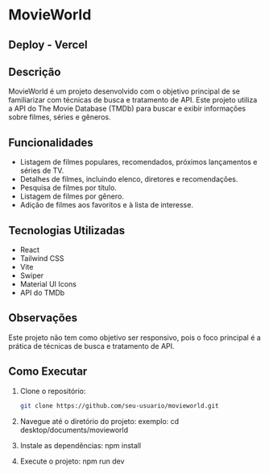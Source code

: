 # MovieWorld

## Deploy - Vercel


## Descrição

MovieWorld é um projeto desenvolvido com o objetivo principal de se familiarizar com técnicas de busca e tratamento de API. Este projeto utiliza a API do The Movie Database (TMDb) para buscar e exibir informações sobre filmes, séries e gêneros.

## Funcionalidades

- Listagem de filmes populares, recomendados, próximos lançamentos e séries de TV.
- Detalhes de filmes, incluindo elenco, diretores e recomendações.
- Pesquisa de filmes por título.
- Listagem de filmes por gênero.
- Adição de filmes aos favoritos e à lista de interesse.

## Tecnologias Utilizadas

- React
- Tailwind CSS
- Vite
- Swiper
- Material UI Icons
- API do TMDb

## Observações

Este projeto não tem como objetivo ser responsivo, pois o foco principal é a prática de técnicas de busca e tratamento de API.

## Como Executar

1. Clone o repositório:
   ```sh
   git clone https://github.com/seu-usuario/movieworld.git

2. Navegue até o diretório do projeto:
    exemplo: 
    cd desktop/documents/movieworld

3. Instale as dependências:
    npm install

4. Execute o projeto:
    npm run dev